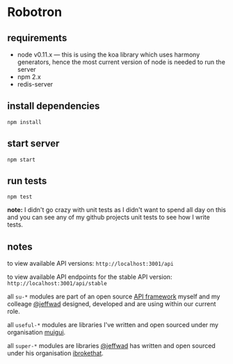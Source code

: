 # Robotron

## requirements

- node v0.11.x — this is using the koa library which uses harmony generators, hence the most current version of node is needed to run the server
- npm 2.x
- redis-server

## install dependencies

`npm install`

## start server

`npm start`

## run tests

`npm test`

**note:** I didn't go crazy with unit tests as I didn't want to spend all day on this and you can see any of my github projects unit tests to see how I write tests.

## notes

to view available API versions: `http://localhost:3001/api`

to view available API endpoints for the stable API version: `http://localhost:3001/api/stable`

all `su-*` modules are part of an open source [API framework](http://github.com/super-useful) myself and my colleage [@jeffwad](http://github.com/jeffwad) designed, developed and are using within our current role.

all `useful-*` modules are libraries I've written and open sourced under my organisation [muigui](http://github.com/muigui).

all `super-*` modules are libraries  [@jeffwad](http://github.com/jeffwad) has written and open sourced under his organisation [ibrokethat](http://github.com/ibrokethat).
